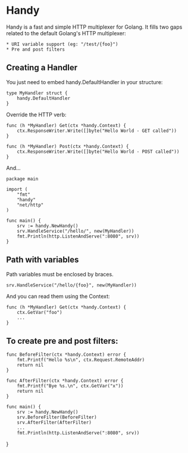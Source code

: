 Handy
==========================================

Handy is a fast and simple HTTP multiplexer for Golang. It fills two gaps
related to the default Golang's HTTP multiplexer:

	* URI variable support (eg: "/test/{foo}")
	* Pre and post filters

## Creating a Handler
You just need to embed handy.DefaultHandler in your structure:

	type MyHandler struct {
		handy.DefaultHandler
	}

Override the HTTP verb:

	func (h *MyHandler) Get(ctx *handy.Context) {
		ctx.ResponseWriter.Write([]byte("Hello World - GET called"))
	}

	func (h *MyHandler) Post(ctx *handy.Context) {
		ctx.ResponseWriter.Write([]byte("Hello World - POST called"))
	}

And...

	package main

	import (
		"fmt"
		"handy"
		"net/http"
	)

	func main() {
		srv := handy.NewHandy()
		srv.HandleService("/hello/", new(MyHandler))
		fmt.Println(http.ListenAndServe(":8080", srv))
	}

## Path with variables
Path variables must be enclosed by braces.

	srv.HandleService("/hello/{foo}", new(MyHandler))

And you can read them using the Context:

	func (h *MyHandler) Get(ctx *handy.Context) {
		ctx.GetVar("foo")
		...
	}

## To create pre and post filters:
	func BeforeFilter(ctx *handy.Context) error {
		fmt.Printf("Hello %s\n", ctx.Request.RemoteAddr)
		return nil
	}

	func AfterFilter(ctx *handy.Context) error {
		fmt.Printf("Bye %s.\n", ctx.GetVar("x"))
		return nil
	}

	func main() {
		srv := handy.NewHandy()
		srv.BeforeFilter(BeforeFilter)
		srv.AfterFilter(AfterFilter)
		...
		fmt.Println(http.ListenAndServe(":8080", srv))
}
